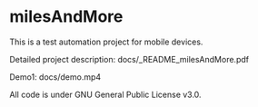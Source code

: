 # milesAndMore

This is a test automation project for mobile devices.

Detailed project description:  docs/_README_milesAndMore.pdf

Demo1:                          docs/demo.mp4

All code is under GNU General Public License v3.0.
